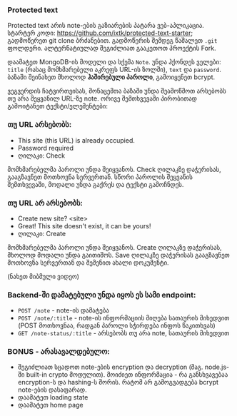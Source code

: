 ### Protected text

Protected text არის note-ების გაზიარების პატარა ვებ-აპლიკაცია. სტარტერ კოდი: https://github.com/ixtk/protected-text-starter; გადმოწერეთ git clone ბრძანებით. გადმოწერის შემდეგ წაშალეთ `.git` ფოლდერი. ალტერნატიულად შეგიძლიათ გააკეთოთ პროექტის Fork.

დაამატეთ MongoDB-ის მოდელი და სქემა `Note`. უნდა ჰქონდეს ველები: `title` (რასაც მომხმარებელი აკრეფს URL-ის ზოლში), `text` და `password`. ბაზაში შეინახეთ მხოლოდ **ჰაშირებული პაროლი**, გამოიყენეთ bcrypt.

ვეგვერდის ჩატვირთვისას, მონაცემთა ბაზაში უნდა შეამოწმოთ არსებობს თუ არა შეყვანილ URL-ზე note. ორივე შემთხვევაში პირობითად გამოიტანეთ ტექსტი/ელემენტები:

### თუ URL არსებობს:

* This site (this URL) is already occupied.
* Password required
* ღილაკი: Check

მომხმარებელმა პაროლი უნდა შეიყვანოს. Check ღილაკზე დაჭერისას, გააგზავნეთ მოთხოვნა სერვერთან. სწორი პაროლის შეყვანის შემთხვევაში, მოდალი უნდა გაქრეს და ტექსტი გამოჩნდეს.

### თუ URL არ არსებობს:

* Create new site? \<site>
* Great! This site doesn't exist, it can be yours!
* ღილაკი: Create

მომხმარებელმა პაროლი უნდა შეიყვანოს. Create ღილაკზე დაჭერისას, მხოლოდ მოდალი უნდა გაითიშოს. Save ღილაკზე დაჭერისას გააგზავნეთ მოთხოვნა სერვერთან და შემენით ახალი დოკუმენტი.

(ნახეთ მიბმული ვიდეო)

### Backend-ში დამატებული უნდა იყოს ეს სამი endpoint:

* `POST /note` - note-ის დამატება
* `POST /note/:title` - note-ის ინფორმაციის მიღება სათაურის მიხედვით (POST მოთხოვნაა, რადგან პაროლი სჭირდება ინფოს წაკითხვას)
* `GET /note-status/:title` - არსებობს თუ არა note, სათაურის მიხედვით

### BONUS - არასავალდებულო:

* შეგიძლიათ სცადოთ note-ების encryption და decryption (მაგ. node.js-ში built-in crypto მოდულით). მოიძიეთ ინფორმაცია - რა განსხვავებაა encryption-ს და hashing-ს შორის. რატომ არ გამოგვადგება bcrypt note-ების დასაფარად.
* დაამატეთ loading state
* დაამატეთ home page
